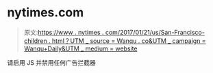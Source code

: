 # nytimes.com

> 原文:[https://www . nytimes . com/2017/01/21/us/San-Francisco-children . html？UTM _ source = Wanqu . co&UTM _ campaign = Wanqu+Daily&UTM _ medium = website](https://www.nytimes.com/2017/01/21/us/san-francisco-children.html?utm_source=wanqu.co&utm_campaign=Wanqu+Daily&utm_medium=website)

请启用 JS 并禁用任何广告拦截器